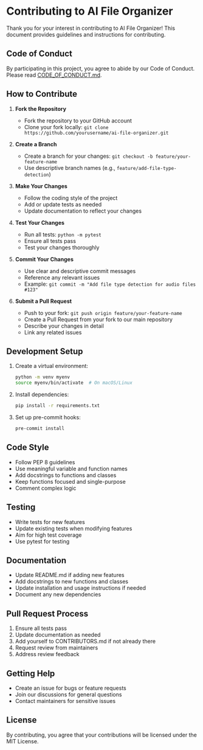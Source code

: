 # Contributing to AI File Organizer

Thank you for your interest in contributing to AI File Organizer! This document provides guidelines and instructions for contributing.

## Code of Conduct

By participating in this project, you agree to abide by our Code of Conduct. Please read [CODE_OF_CONDUCT.md](CODE_OF_CONDUCT.md).

## How to Contribute

1. **Fork the Repository**
   - Fork the repository to your GitHub account
   - Clone your fork locally: `git clone https://github.com/yourusername/ai-file-organizer.git`

2. **Create a Branch**
   - Create a branch for your changes: `git checkout -b feature/your-feature-name`
   - Use descriptive branch names (e.g., `feature/add-file-type-detection`)

3. **Make Your Changes**
   - Follow the coding style of the project
   - Add or update tests as needed
   - Update documentation to reflect your changes

4. **Test Your Changes**
   - Run all tests: `python -m pytest`
   - Ensure all tests pass
   - Test your changes thoroughly

5. **Commit Your Changes**
   - Use clear and descriptive commit messages
   - Reference any relevant issues
   - Example: `git commit -m "Add file type detection for audio files #123"`

6. **Submit a Pull Request**
   - Push to your fork: `git push origin feature/your-feature-name`
   - Create a Pull Request from your fork to our main repository
   - Describe your changes in detail
   - Link any related issues

## Development Setup

1. Create a virtual environment:
   ```bash
   python -m venv myenv
   source myenv/bin/activate  # On macOS/Linux
   ```

2. Install dependencies:
   ```bash
   pip install -r requirements.txt
   ```

3. Set up pre-commit hooks:
   ```bash
   pre-commit install
   ```

## Code Style

- Follow PEP 8 guidelines
- Use meaningful variable and function names
- Add docstrings to functions and classes
- Keep functions focused and single-purpose
- Comment complex logic

## Testing

- Write tests for new features
- Update existing tests when modifying features
- Aim for high test coverage
- Use pytest for testing

## Documentation

- Update README.md if adding new features
- Add docstrings to new functions and classes
- Update installation and usage instructions if needed
- Document any new dependencies

## Pull Request Process

1. Ensure all tests pass
2. Update documentation as needed
3. Add yourself to CONTRIBUTORS.md if not already there
4. Request review from maintainers
5. Address review feedback

## Getting Help

- Create an issue for bugs or feature requests
- Join our discussions for general questions
- Contact maintainers for sensitive issues

## License

By contributing, you agree that your contributions will be licensed under the MIT License. 